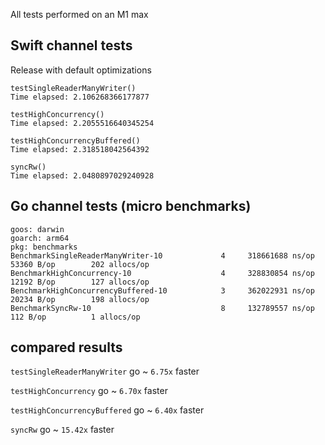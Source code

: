 
All tests performed on an M1 max

## Swift channel tests 

Release with default optimizations

```
testSingleReaderManyWriter()
Time elapsed: 2.106268366177877

testHighConcurrency()
Time elapsed: 2.2055516640345254

testHighConcurrencyBuffered()
Time elapsed: 2.318518042564392 

syncRw()
Time elapsed: 2.0480897029240928
```

## Go channel tests (micro benchmarks)

```
goos: darwin
goarch: arm64
pkg: benchmarks
BenchmarkSingleReaderManyWriter-10     	       4	 318661688 ns/op	   53360 B/op	     202 allocs/op
BenchmarkHighConcurrency-10            	       4	 328830854 ns/op	   12192 B/op	     127 allocs/op
BenchmarkHighConcurrencyBuffered-10    	       3	 362022931 ns/op	   20234 B/op	     198 allocs/op
BenchmarkSyncRw-10                     	       8	 132789557 ns/op	     112 B/op	       1 allocs/op
```

## compared results 

`testSingleReaderManyWriter`
go ~ `6.75x` faster

`testHighConcurrency`
go ~ `6.70x` faster

`testHighConcurrencyBuffered`
go ~ `6.40x` faster

`syncRw`
go ~ `15.42x` faster